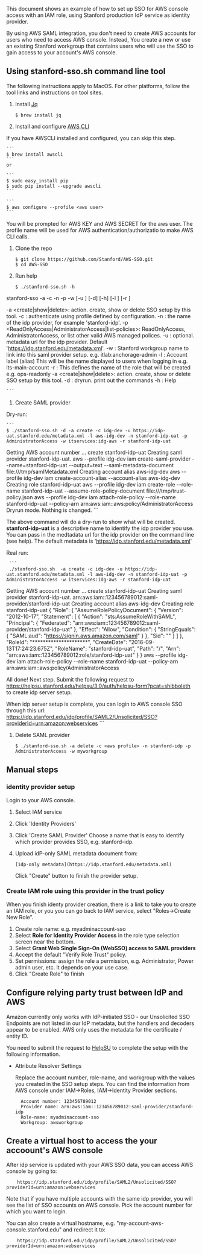 
This document shows an example of how to set up SSO for AWS console access with an 
IAM role, using Stanford production IdP service as identity provider.  

By using AWS SAML integration, you don't need to create AWS accounts for users who need to access AWS console. Instead, You create a new or use an existing Stanford workgroup that contains users who will use the SSO to gain access to your account's AWS console. 

## Using stanford-sso.sh command line tool

The following instructions apply to MacOS. For other platforms, follow the tool links and instructions on tool sites.

1. Install [Jq](http://stedolan.github.io/jq/)

    ```
    $ brew install jq
    ```
    
1. Install and configure [AWS CLI](https://github.com/aws/aws-cli)

  If you have AWSCLI installed and configured, you can skip this step.

    ```
    $ brew install awscli
    ```
    or

    ```
    $ sudo easy_install pip
    $ sudo pip install --upgrade awscli
    ```
    
    ```
    $ aws configure --profile <aws user>
    ```
 You will be prompted for AWS KEY and AWS SECRET for the aws user. The profile name will be used for AWS authentication/authorizatio to make AWS CLI calls. 

1. Clone the repo

    ```
    $ git clone https://github.com/Stanford/AWS-SSO.git
    $ cd AWS-SSO
    ```
    
1. Run help
    
    ```
    $ ./stanford-sso.sh -h
stanford-sso -a <action> -c <config> -n <provider name> -p <permission> -w <workgroupname> [-u <metadata url>] [-d] [-h] [-l <account-label>] [-r <role-name>]

 -a <create|show|delete>: action. create, show or delete SSO setup by this tool.
 -c <aws config>: authenticate using profile defined by configuration.
 -n <provider-name>: the name of the idp provider, for example 'stanford-idp'.
 -p <ReadOnlyAccess|AdministratorAccess|list-policies>: ReadOnlyAccess, AdministratorAccess, or list other valid AWS managed polices.
 -u <url-for-metadata>: optional. metadata url for the idp provider. Default 'https://idp.stanford.edu/metadata.xml'.
 -w <workgroupname>: Stanford workgroup name to link into this saml provider setup. e.g. itlab:anchorage-admin
 -l <account-label>: Account label (alias) This will be the name displayed to users when logging in e.g. its-main-account
 -r <role-name>: This defines the name of the role that will be created e.g. ops-readonly
 -a <create|show|delete>: action. create, show or delete SSO setup by this tool.
 -d     : dryrun. print out the commands
 -h     : Help

    ```

1. Create SAML provider 
 
 Dry-run:
 
    ```
    $ ./stanford-sso.sh -d -a create -c idg-dev -u https://idp-uat.stanford.edu/metadata.xml -l aws-idg-dev -n stanford-idp-uat -p AdministratorAccess -w itservices:idg-aws -r stanford-idp-uat
Getting AWS account number ...
create stanford-idp-uat
Creating saml provider stanford-idp-uat.
aws --profile idg-dev iam create-saml-provider --name=stanford-idp-uat --output=text --saml-metadata-document file:///tmp/samlMetadata.xml
Creating account alias aws-idg-dev
aws --profile idg-dev iam create-account-alias --account-alias aws-idg-dev
Creating role stanford-idp-uat
aws --profile idg-dev iam create-role --role-name stanford-idp-uat --assume-role-policy-document file:///tmp/trust-policy.json
aws --profile idg-dev iam attach-role-policy --role-name stanford-idp-uat --policy-arn arn:aws:iam::aws:policy/AdministratorAccess
Dryrun mode. Nothing is changed.
    ```

 The above command will do a dry-run to show what will be created. __stanford-idp-uat__ is a descriptive name to identify the idp provider you use. You can pass in the medtadata url for the idp provider on the command line (see help). The default metadata is 'https://idp.stanford.edu/metadata.xml'
 
 
 Real run:
 
     ```
     ./stanford-sso.sh  -a create -c idg-dev -u https://idp-uat.stanford.edu/metadata.xml -l aws-idg-dev -n stanford-idp-uat -p AdministratorAccess -w itservices:idg-aws -r stanford-idp-uat
Getting AWS account number ...
create stanford-idp-uat
Creating saml provider stanford-idp-uat.
arn:aws:iam::123456789012:saml-provider/stanford-idp-uat
Creating account alias aws-idg-dev
Creating role stanford-idp-uat
{
    "Role": {
        "AssumeRolePolicyDocument": {
            "Version": "2012-10-17",
            "Statement": [
                {
                    "Action": "sts:AssumeRoleWithSAML",
                    "Principal": {
                        "Federated": "arn:aws:iam::123456789012:saml-provider/stanford-idp-uat"
                    },
                    "Effect": "Allow",
                    "Condition": {
                        "StringEquals": {
                            "SAML:aud": "https://signin.aws.amazon.com/saml"
                        }
                    },
                    "Sid": ""
                }
            ]
        },
        "RoleId": "*********************",
        "CreateDate": "2016-09-13T17:24:23.675Z",
        "RoleName": "stanford-idp-uat",
        "Path": "/",
        "Arn": "arn:aws:iam::123456789012:role/stanford-idp-uat"
    }
}
aws --profile idg-dev iam attach-role-policy --role-name stanford-idp-uat --policy-arn arn:aws:iam::aws:policy/AdministratorAccess

All done! Next step. Submit the following request to https://helpsu.stanford.edu/helpsu/3.0/auth/helpsu-form?pcat=shibboleth to create idp server setup.

When idp server setup is complete, you can login to AWS console SSO through this url:
https://idp.stanford.edu/idp/profile/SAML2/Unsolicited/SSO?providerId=urn:amazon:webservices
    ```

1. Delete SAML provider

    ```
    $ ./stanford-sso.sh -a delete -c <aws profile> -n stanford-idp -p AdministratorAccess -w myworkgroup 
    ```
    
## Manual steps

### identity provider setup

Login to your AWS console.

1. Select IAM service
1. Click 'Identity Providers' 
1. Click 'Create SAML Provider'
    Choose a name that is easy to identify which provider provides SSO, e.g. stanford-idp. 
1. Upload idP-only SAML metadata document from:

       [idp-only metadata](https://idp.stanford.edu/metadata.xml)
   
    Click "Create" button to finish the provider setup.

### Create IAM role using this provider in the trust policy

   When you finish identy provider creation, there is a link to take you
   to create an IAM role, or you you can go back to IAM service, select 
   "Roles->Create New Role".

1. Create role name: e.g. myadminaccount-sso
1. Select __Role for Identity Provider Access__ in the role type selection screen near
   the bottom.
1. Select __Grant Web Single Sign-On (WebSSO) access to SAML providers__
1. Accept the default "Verify Role Trust" policy.
1. Set permissions: assign the role a permission, e.g. Administrator, Power admin user, etc. It depends on your use case.  
1. Click "Create Role" to finish

##  Configure relying party trust between  IdP and AWS

Amazon currently only works with IdP-initiated SSO - our Unsolicited SSO Endpoints 
are not listed in our IdP metadata, but the handlers and decoders appear to be 
enabled.  AWS only uses the metadata for the certificate / entity ID.

You need to submit the request to [HelpSU](https://stanford.service-now.com/it_services?id=sc_cat_item&sys_id=21cfc2684fdf6e0054c23f828110c77e) to complete the setup with the following information. 

* Attribute Resolver Settings

  Replace the account number, role-name, and workgroup with the values you created in the SSO setup steps. You can find the information from AWS console under IAM->Roles, IAM->Identity Provider sections. 
  
        Account number: 123456789012
        Provider name: arn:aws:iam::123456789012:saml-provider/stanford-idp
        Role-name: myadminaccount-sso
        Workgroup: awsworkgroup

##  Create a virtual host to access the your accoount's AWS console

After idp service is updated with your AWS SSO data, you can access AWS console by going to:

        https://idp.stanford.edu/idp/profile/SAML2/Unsolicited/SSO?providerId=urn:amazon:webservices

Note that if you have multiple accounts with the same idp provider, you will see the list of SSO accounts on AWS console. Pick the account number for which you want to login.

You can also create a virtual hostname, e.g.  "my-account-aws-console.stanford.edu"
and redirect it to:

        https://idp.stanford.edu/idp/profile/SAML2/Unsolicited/SSO?providerId=urn:amazon:webservices
        

